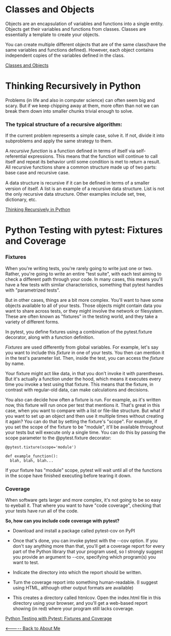 # Classes and Objects

Objects are an encapsulation of variables and functions into a single entity. Objects get their variables and functions from classes. Classes are essentially a template to create your objects.

You can create multiple different objects that are of the same class(have the same variables and functions defined). However, each object contains independent copies of the variables defined in the class.

[Classes and Objects](https://www.learnpython.org/en/Classes_and_Objects)

# Thinking Recursively in Python

Problems (in life and also in computer science) can often seem big and scary. But if we keep chipping away at them, more often than not we can break them down into smaller chunks trivial enough to solve.

### The typical structure of a recursive algorithm:

 If the current problem represents a simple case, solve it. If not, divide it into subproblems and apply the same strategy to them.

 A _recursive function_ is a function defined in terms of itself via self-referential expressions. This means that the function will continue to call itself and repeat its behavior until some condition is met to return a result. All recursive functions share a common structure made up of two parts: base case and recursive case.

 A data structure is recursive if it can be deﬁned in terms of a smaller version of itself. A list is an example of a recursive data structure. List is not the only recursive data structure. Other examples include set, tree, dictionary, etc.

 [Thinking Recursively in Python](https://realpython.com/python-thinking-recursively/)

 # Python Testing with pytest: Fixtures and Coverage

### Fixtures

 When you're writing tests, you're rarely going to write just one or two. Rather, you're going to write an entire "test suite", with each test aiming to check a different path through your code. In many cases, this means you'll have a few tests with similar characteristics, something that pytest handles with "parametrized tests".

But in other cases, things are a bit more complex. You'll want to have some objects available to all of your tests. Those objects might contain data you want to share across tests, or they might involve the network or filesystem. These are often known as "fixtures" in the testing world, and they take a variety of different forms.

In pytest, you define fixtures using a combination of the pytest.fixture decorator, along with a function definition.

_Fixtures_ are used differently from global variables. For example, let's say you want to include this _fixture_ in one of your tests. You then can mention it in the test's parameter list. Then, inside the test, you can access the _fixture_ by name.

 Your fixture might act like data, in that you don't invoke it with parentheses. But it's actually a function under the hood, which means it executes every time you invoke a test using that fixture. This means that the fixture, in contrast with regular-old data, can make calculations and decisions.

You also can decide how often a fixture is run. For example, as it's written now, this fixture will run once per test that mentions it. That's great in this case, when you want to compare with a list or file-like structure. But what if you want to set up an object and then use it multiple times without creating it again? You can do that by setting the fixture's "scope". For example, if you set the scope of the fixture to be "module", it'll be available throughout your tests but will execute only a single time. You can do this by passing the scope parameter to the @pytest.fixture decorator:

```
@pytest.tixture(scope='module')

def example_function():
  blah, blah, blah...

```

 If your fixture has "module" scope, pytest will wait until all of the functions in the scope have finished executing before tearing it down.

 ### Coverage

When software gets larger and more complex, it's not going to be so easy to eyeball it. That where you want to have "code coverage", checking that your tests have run all of the code.

__So, how can you include code coverage with pytest?__ 

- Download and install a package called pytest-cov on PyPI

-  Once that's done, you can invoke pytest with the --cov option. If you don't say anything more than that, you'll get a coverage report for every part of the Python library that your program used, so I strongly suggest you provide an argument to --cov, specifying which program(s) you want to test. 

- Indicate the directory into which the report should be written. 

- Turn the coverage report into something human-readable. (I suggest using HTML, although other output formats are available)

 - This creates a directory called htmlcov. Open the index.html file in this directory using your browser, and you'll get a web-based report showing (in red) where your program still lacks coverage.

 [Python Testing with Pytest: Fixtures and Coverage](https://www.linuxjournal.com/content/python-testing-pytest-fixtures-and-coverage)

 [<----- Back to About Me](../README.md)